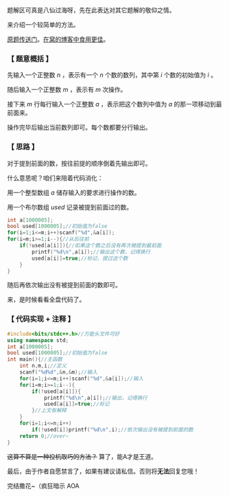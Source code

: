 题解区可真是八仙过海呀，先在此表达对其它题解的敬仰之情。

来介绍一个较简单的方法。

[原题传送门](https://www.luogu.com.cn/problem/AT1409)。[在窝的博客中食用更佳](https://www.luogu.com.cn/blog/MZY666/solution-at1409)。

### 【 题意概括 】

先输入一个正整数 $n$ ，表示有一个 $n$ 个数的数列，其中第 $i$ 个数的初始值为 $i$ 。

随后输入一个正整数 $m$ ，表示有 $m$ 次操作。

接下来 $m$ 行每行输入一个正整数 $a$ ，表示把这个数列中值为 $a$ 的那一项移动到最前面来。

操作完毕后输出当前数列即可。每个数都要分行输出。

### 【 思路 】

对于提到前面的数，按往前提的顺序倒着先输出即可。

什么意思呢？咱们来陪着代码消化：

用一个整型数组 $a$ 储存输入的要求进行操作的数。

用一个布尔数组 $used$ 记录被提到前面过的数。

```cpp
int a[1000005];
bool used[1000005];//初始值为false
for(i=1;i<=m;i++)scanf("%d",&a[i]);
for(i=m;i>=1;i--){//从后往前
	if(!used[a[i]]){//如果这个数之后没有再次被提到最前面
		printf("%d\n",a[i]);//输出这个数，记得换行
		used[a[i]]=true;//标记，提过这个数
	}
}
```

随后再依次输出没有被提到前面的数即可。

来，是时候看看全盘代码了。

### 【 代码实现 + 注释 】

```cpp
#include<bits/stdc++.h>//万能头文件可好 
using namespace std;
int a[1000005];
bool used[1000005];//初始值为false
int main(){//主函数 
	int n,m,i;//定义 
	scanf("%d%d",&n,&m);//输入 
	for(i=1;i<=m;i++)scanf("%d",&a[i]);//输入 
	for(i=m;i>=1;i--){
		if(!used[a[i]]){
			printf("%d\n",a[i]);//输出，记得换行
			used[a[i]]=true;//标记
		}//上文有解释
	}
	for(i=1;i<=n;i++)
		if(!used[i])printf("%d\n",i);//依次输出没有被提到前面的数
	return 0;//over~
}
```

~~这算不算是一种投机取巧的方法？~~ 算了，能A才是王道。

最后，由于作者自愿禁言了，如果有建议请私信。否则将**无法**回复您哦！

完结撒花~（疯狂暗示 AOA